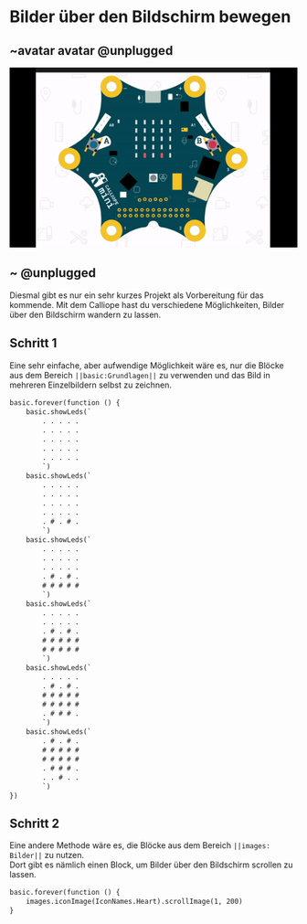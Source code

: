 # Bilder über den Bildschirm bewegen
## ~avatar avatar @unplugged
![BildBewegen](https://github.com/r00b1nh00d/Bilderbewegen/blob/master/Bildbewegen.gif?raw=true)

## ~ @unplugged
Diesmal gibt es nur ein sehr kurzes Projekt als Vorbereitung für das kommende.
Mit dem Calliope hast du verschiedene Möglichkeiten, Bilder über den Bildschirm wandern zu lassen.

## Schritt 1
Eine sehr einfache, aber aufwendige Möglichkeit wäre es, nur die Blöcke aus dem Bereich ``||basic:Grundlagen||`` zu verwenden und das Bild in mehreren Einzelbildern selbst zu zeichnen.

```blocks
basic.forever(function () {
    basic.showLeds(`
        . . . . .
        . . . . .
        . . . . .
        . . . . .
        . . . . .
        `)
    basic.showLeds(`
        . . . . .
        . . . . .
        . . . . .
        . . . . .
        . # . # .
        `)
    basic.showLeds(`
        . . . . .
        . . . . .
        . . . . .
        . # . # .
        # # # # #
        `)
    basic.showLeds(`
        . . . . .
        . . . . .
        . # . # .
        # # # # #
        # # # # #
        `)
    basic.showLeds(`
        . . . . .
        . # . # .
        # # # # #
        # # # # #
        . # # # .
        `)
    basic.showLeds(`
        . # . # .
        # # # # #
        # # # # #
        . # # # .
        . . # . .
        `)
})

``` 

## Schritt 2 
Eine andere Methode wäre es, die Blöcke aus dem Bereich ``||images: Bilder||`` zu nutzen. <br>
Dort gibt es nämlich einen Block, um Bilder über den Bildschirm scrollen zu lassen. 
```blocks
basic.forever(function () {
    images.iconImage(IconNames.Heart).scrollImage(1, 200)
}
```



